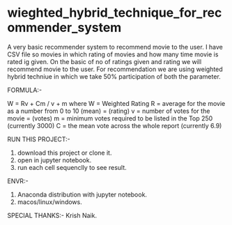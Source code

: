 # wieghted_hybrid_technique_for_recommender_system

A very basic recommender system to recommend movie to the user.
I have CSV file so movies in which rating of movies and how many time movie is rated ig given.
On the basic of no of ratings given and rating we will recommend movie to the user.
For recommendation we are using weighted hybrid techniue in which we take 50% participation of both the parameter.

FORMULA:-

W = Rv + Cm / v + m
where
W = Weighted Rating
R = average for the movie as a number from 0 to 10 (mean) = (rating)
v = number of votes for the movie = (votes)
m = minimum votes required to be listed in the Top 250 (currently 3000)
C = the mean vote across the whole report (currently 6.9)

RUN THIS PROJECT:-
1. download this project or clone it.
2. open in jupyter notebook.
3. run each cell sequenclly to see result.

ENVR:-
1. Anaconda distribution with jupyter notebook.
2. macos/linux/windows.


SPECIAL THANKS:- Krish Naik.
